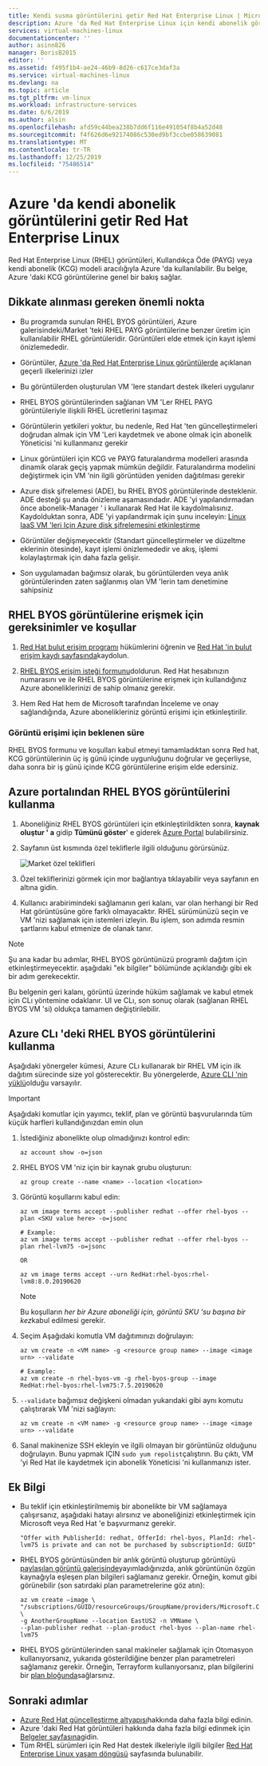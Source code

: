 ```yaml
---
title: Kendi susma görüntülerini getir Red Hat Enterprise Linux | Microsoft Docs
description: Azure 'da Red Hat Enterprise Linux için kendi abonelik görüntülerini getir hakkında bilgi edinin
services: virtual-machines-linux
documentationcenter: ''
author: asinn826
manager: BorisB2015
editor: ''
ms.assetid: f495f1b4-ae24-46b9-8d26-c617ce3daf3a
ms.service: virtual-machines-linux
ms.devlang: na
ms.topic: article
ms.tgt_pltfrm: vm-linux
ms.workload: infrastructure-services
ms.date: 6/6/2019
ms.author: alsin
ms.openlocfilehash: afd59c44bea238b7dd6f116e491054f8b4a52d48
ms.sourcegitcommit: f4f626d6e92174086c530ed9bf3ccbe058639081
ms.translationtype: MT
ms.contentlocale: tr-TR
ms.lasthandoff: 12/25/2019
ms.locfileid: "75486514"
---
```

# <a name="red-hat-enterprise-linux-bring-your-own-subscription-images-in-azure"></a>Azure 'da kendi abonelik görüntülerini getir Red Hat Enterprise Linux
Red Hat Enterprise Linux (RHEL) görüntüleri, Kullandıkça Öde (PAYG) veya kendi abonelik (KCG) modeli aracılığıyla Azure 'da kullanılabilir. Bu belge, Azure 'daki KCG görüntülerine genel bir bakış sağlar.

## <a name="important-points-to-consider"></a>Dikkate alınması gereken önemli nokta

- Bu programda sunulan RHEL BYOS görüntüleri, Azure galerisindeki/Market 'teki RHEL PAYG görüntülerine benzer üretim için kullanılabilir RHEL görüntüleridir. Görüntüleri elde etmek için kayıt işlemi önizlemededir.

- Görüntüler, [Azure 'da Red Hat Enterprise Linux görüntülerde](./redhat-images.md) açıklanan geçerli ilkelerinizi izler

- Bu görüntülerden oluşturulan VM 'lere standart destek ilkeleri uygulanır

- RHEL BYOS görüntülerinden sağlanan VM 'Ler RHEL PAYG görüntüleriyle ilişkili RHEL ücretlerini taşımaz

- Görüntülerin yetkileri yoktur, bu nedenle, Red Hat 'ten güncelleştirmeleri doğrudan almak için VM 'Leri kaydetmek ve abone olmak için abonelik Yöneticisi 'ni kullanmanız gerekir

- Linux görüntüleri için KCG ve PAYG faturalandırma modelleri arasında dinamik olarak geçiş yapmak mümkün değildir. Faturalandırma modelini değiştirmek için VM 'nin ilgili görüntüden yeniden dağıtılması gerekir

- Azure disk şifrelemesi (ADE), bu RHEL BYOS görüntülerinde desteklenir. ADE desteği şu anda önizleme aşamasındadır. ADE 'yi yapılandırmadan önce abonelik-Manager ' i kullanarak Red Hat ile kaydolmalısınız. Kaydolduktan sonra, ADE 'yi yapılandırmak için şunu inceleyin: [Linux IaaS VM 'leri Için Azure disk şifrelemesini etkinleştirme](https://docs.microsoft.com/azure/virtual-machines/linux/disk-encryption-overview)

- Görüntüler değişmeyecektir (Standart güncelleştirmeler ve düzeltme eklerinin ötesinde), kayıt işlemi önizlemededir ve akış, işlemi kolaylaştırmak için daha fazla gelişir.

- Son uygulamadan bağımsız olarak, bu görüntülerden veya anlık görüntülerinden zaten sağlanmış olan VM 'lerin tam denetimine sahipsiniz

## <a name="requirements-and-conditions-to-access-the-rhel-byos-images"></a>RHEL BYOS görüntülerine erişmek için gereksinimler ve koşullar

1. [Red Hat bulut erişim programı](https://www.redhat.com/en/technologies/cloud-computing/cloud-access) hükümlerini öğrenin ve [Red Hat 'in bulut erişim kaydı sayfasında](https://access.redhat.com/cloude/manager/image_imports/new)kaydolun.

1. [RHEL BYOS erişim isteği formunu](https://aka.ms/rhel-byos)doldurun. Red Hat hesabınızın numarasını ve ile RHEL BYOS görüntülerine erişmek için kullandığınız Azure aboneliklerinizi de sahip olmanız gerekir.

1. Hem Red Hat hem de Microsoft tarafından İnceleme ve onay sağlandığında, Azure abonelikleriniz görüntü erişimi için etkinleştirilir.

### <a name="expected-time-for-image-access"></a>Görüntü erişimi için beklenen süre

RHEL BYOS formunu ve koşulları kabul etmeyi tamamladıktan sonra Red hat, KCG görüntülerinin üç iş günü içinde uygunluğunu doğrular ve geçerliyse, daha sonra bir iş günü içinde KCG görüntülerine erişim elde edersiniz.

## <a name="use-the-rhel-byos-images-from-the-azure-portal"></a>Azure portalından RHEL BYOS görüntülerini kullanma

1. Aboneliğiniz RHEL BYOS görüntüleri için etkinleştirildikten sonra, **kaynak oluştur ' a** gidip **Tümünü göster**' e giderek [Azure Portal](https://portal.azure.com) bulabilirsiniz.

1. Sayfanın üst kısmında özel tekliflerle ilgili olduğunu görürsünüz.

    ![Market özel teklifleri](./media/rhel-byos-privateoffers.png)

1. Özel tekliflerinizi görmek için mor bağlantıya tıklayabilir veya sayfanın en altına gidin.

1. Kullanıcı arabirimindeki sağlamanın geri kalanı, var olan herhangi bir Red Hat görüntüsüne göre farklı olmayacaktır. RHEL sürümünüzü seçin ve VM 'nizi sağlamak için istemleri izleyin. Bu işlem, son adımda resmin şartlarını kabul etmenize de olanak tanır.

>[!NOTE]
>Şu ana kadar bu adımlar, RHEL BYOS görüntünüzü programlı dağıtım için etkinleştirmeyecektir. aşağıdaki "ek bilgiler" bölümünde açıklandığı gibi ek bir adım gerekecektir.

Bu belgenin geri kalanı, görüntü üzerinde hüküm sağlamak ve kabul etmek için CLı yöntemine odaklanır. UI ve CLı, son sonuç olarak (sağlanan RHEL BYOS VM 'si) oldukça tamamen değiştirilebilir.

## <a name="use-the-rhel-byos-images-from-the-azure-cli"></a>Azure CLı 'deki RHEL BYOS görüntülerini kullanma
Aşağıdaki yönergeler kümesi, Azure CLı kullanarak bir RHEL VM için ilk dağıtım sürecinde size yol gösterecektir. Bu yönergelerde, [Azure CLI 'nin yüklü](https://docs.microsoft.com/cli/azure/install-azure-cli)olduğu varsayılır.

>[!IMPORTANT]
>Aşağıdaki komutlar için yayımcı, teklif, plan ve görüntü başvurularında tüm küçük harfleri kullandığınızdan emin olun

1. İstediğiniz abonelikte olup olmadığınızı kontrol edin:
    ```azurecli
    az account show -o=json
    ```

1. RHEL BYOS VM 'niz için bir kaynak grubu oluşturun:
    ```azurecli
    az group create --name <name> --location <location>
    ```

1. Görüntü koşullarını kabul edin:
    ```azurecli
    az vm image terms accept --publisher redhat --offer rhel-byos --plan <SKU value here> -o=jsonc

    # Example:
    az vm image terms accept --publisher redhat --offer rhel-byos --plan rhel-lvm75 -o=jsonc

    OR

    az vm image terms accept --urn RedHat:rhel-byos:rhel-lvm8:8.0.20190620
    ```
    >[!NOTE]
    >Bu koşulların *her bir Azure aboneliği için, görüntü SKU 'su başına bir kez*kabul edilmesi gerekir.

1. Seçim Aşağıdaki komutla VM dağıtımınızı doğrulayın:
    ```azurecli
    az vm create -n <VM name> -g <resource group name> --image <image urn> --validate

    # Example:
    az vm create -n rhel-byos-vm -g rhel-byos-group --image RedHat:rhel-byos:rhel-lvm75:7.5.20190620
    ```

1. `--validate` bağımsız değişkeni olmadan yukarıdaki gibi aynı komutu çalıştırarak VM 'nizi sağlayın:
    ```azurecli
    az vm create -n <VM name> -g <resource group name> --image <image urn> --validate
    ```

1. Sanal makinenize SSH ekleyin ve ilgili olmayan bir görüntünüz olduğunu doğrulayın. Bunu yapmak IÇIN `sudo yum repolist`çalıştırın. Bu çıktı, VM 'yi Red Hat ile kaydetmek için abonelik Yöneticisi 'ni kullanmanızı ister.

## <a name="additional-information"></a>Ek Bilgi
- Bu teklif için etkinleştirilmemiş bir abonelikte bir VM sağlamaya çalışırsanız, aşağıdaki hatayı alırsınız ve aboneliğinizi etkinleştirmek için Microsoft veya Red Hat 'e başvurmanız gerekir.
    ```
    "Offer with PublisherId: redhat, OfferId: rhel-byos, PlanId: rhel-lvm75 is private and can not be purchased by subscriptionId: GUID"
    ```

- RHEL BYOS görüntüsünden bir anlık görüntü oluşturup görüntüyü [paylaşılan görüntü galerisinde](https://docs.microsoft.com/azure/virtual-machines/linux/shared-image-galleries)yayımladığınızda, anlık görüntünün özgün kaynağıyla eşleşen plan bilgileri sağlamanız gerekir. Örneğin, komut gibi görünebilir (son satırdaki plan parametrelerine göz atın):
    ```azurecli
    az vm create –image \
    "/subscriptions/GUID/resourceGroups/GroupName/providers/Microsoft.Compute/galleries/GalleryName/images/ImageName/versions/1.0.0" \
    -g AnotherGroupName --location EastUS2 -n VMName \
    --plan-publisher redhat --plan-product rhel-byos --plan-name rhel-lvm75
    ```

- RHEL BYOS görüntülerinden sanal makineler sağlamak için Otomasyon kullanıyorsanız, yukarıda gösterildiğine benzer plan parametreleri sağlamanız gerekir. Örneğin, Terrayform kullanıyorsanız, plan bilgilerini bir [plan bloğunda](https://www.terraform.io/docs/providers/azurerm/r/virtual_machine.html#plan)sağlarsınız.

## <a name="next-steps"></a>Sonraki adımlar
* [Azure Red Hat güncelleştirme altyapısı](./redhat-rhui.md)hakkında daha fazla bilgi edinin.
* Azure 'daki Red Hat görüntüleri hakkında daha fazla bilgi edinmek için [Belgeler sayfasına](./redhat-images.md)gidin.
* Tüm RHEL sürümleri için Red Hat destek ilkeleriyle ilgili bilgiler [Red Hat Enterprise Linux yaşam döngüsü](https://access.redhat.com/support/policy/updates/errata) sayfasında bulunabilir.